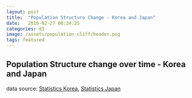 ```yaml
---
layout: post
title:  "Population Structure Change - Korea and Japan"
date:   2016-02-27 00:34:25
categories: d3
image: /assets/population_cliff/header.png
tags: featured
---
```


## Population Structure change over time - Korea and Japan
data source: <a href="http://kosis.kr/">Statistics Korea</a>, <a href="http://www.stat.go.jp/english/">Statistics Japan</a>

<script src="http://d3js.org/d3.v3.min.js"></script>
<script src="https://d3js.org/d3.v3.min.js" charset="utf-8"></script>
<style>
.title {
    font: 20px helvetica;
    fill: #404040;
    text-transform: capitalize;
  }
  .chart_label,
  .axis {
    font: 12px helvetica;
    fill: rgb(99,99,99);
  }
  .axis path,
  .axis line {
        color: red;
        fill: none;
        stroke: #000;
        stroke-width: 1px;
  }
  .left.bar,
  .legend_male {
    fill: #6b8891;
  }
  .right.bar,
  .legend_female {
    fill: #b27b88;
  }

  .legend_text {
    font: 13px helvetica;
  }

  div.years_buttons {
      display: flex;
      justify-content: space-between;
      width: 900px;
    }

    div.years_buttons div {
      font: 12px helvetica;
      padding: 3px;
      margin: 7px;
      width: 55px;
      text-align: center;
    }
    

</style>
<script type="text/javascript">
  function draw(data) {

  
    // setting the margin and space
    var margin = {top: 60, right: 30, bottom: 24, left: 30, middle: 28},
        width = 450 - margin.left - margin.right,
        height = 450 - margin.top - margin.bottom;

    var regionWidth = width/2 - margin.middle;

    var pointA = regionWidth,
        pointB = width - regionWidth;

    var formatPercent = d3.format(".0%");

    // simple two levels: 1) country 2) year

    var year_data = d3.nest()
                      .key(function(d) {return d.year;})
                      .key(function(d) {return d.country})
                      .entries(data);

    // to reverse the axes for female
    function unique(x) {
      return x.reverse().filter(function (e, i, x) {return x.indexOf(e, i+1) === -1;}).reverse();
    }

    // to make translate easier
    function translation(x,y) {
        return 'translate(' + x + ',' + y + ')';
    }


      // use the very first year data for the chart
      var countries = year_data[0].values;
    
      var i = 0;
      // plot charts for each country
      countries.forEach(function(c) {

        c.totalPopulation = d3.sum(c.values, function(d) {return d.population; });
        var percentage = function(d) {return d/ c.totalPopulation;};

        array_by_age = d3.nest()
                 .key(function(d) {return d.age_bin;})
                 .entries(c.values)

        // find the max x value to set the scale of the plots
        c.maxValue = Math.max(
          d3.max(array_by_age, function(d) {
            var male_val = d.values.filter(function(e) {return e.sex === 'male'})[0].population;
            return percentage(male_val);
          }),
          d3.max(array_by_age, function(d) {
            var female_val = d.values.filter(function(e) {return e.sex === 'female'})[0].population;
            return percentage(female_val);
          }) 
        );

        // set svg
        var svg = d3.select("div.chart").append('svg')
          .attr("class", "population_chart")
          .attr("id", c.key)
          .attr("width", width + margin.left + margin.right)
            .attr("height", height + margin.top + margin.bottom)
            .append("g")
              .attr("transform", "translate(" + margin.left + "," + margin.top + ")");

        // add titles
        svg.append("text")
           .attr("class", "title")
           .attr("x", width / 2)
           .attr("y", 0 - (margin.top / 3))
           .attr("text-anchor", "middle")
           .text(function(d) {
             return c.key + "-" + c.values[0].year;
           });

        // draw legend
        if (c.key == 'korea') {

          svg.append("rect")
             .attr("class", "legend_male")
             .attr("x", 0)
             .attr("y", 0)
             .attr("width", 15)
             .attr("height", 15);

          svg.append("rect")
             .attr("class", "legend_female")
             .attr("x", 0)
             .attr("y", 20)
             .attr("width", 15)
             .attr("height", 15);

          svg.append("text")
             .attr("class", "legend_text")
             .attr("x", 18)
             .attr("y", 12)
             .text("male");

          svg.append("text")
             .attr("class", "legend_text")
             .attr("x", 18)
             .attr("y", 32)
             .text("female");
        }
        
        // set xScale
        var xScale = d3.scale.linear()
           .domain([0, c.maxValue])
           .range([0, regionWidth])
           .nice();
        
        // set xScale for male
        var xScaleLeft = d3.scale.linear()
           .domain([0, c.maxValue])
           .range([regionWidth, 0]);

        // set xScale for female
        var xScaleRight = d3.scale.linear()
           .domain([0, c.maxValue])
           .range([0, regionWidth]);

        // set yScale
        var yScale = d3.scale.ordinal()
           .domain(unique(c.values.map(function(d) {return d.age_bin})))
           .rangeRoundBands([height, 0], 0.1);

        // set yAxis for male
        var yAxisLeft = d3.svg.axis()
           .scale(yScale)
           .orient('right')
           .tickSize(4,0)
           .tickPadding(margin.middle - 4);

        // set yAxis for female
        var yAxisRight = d3.svg.axis()
           .scale(yScale)
           .orient('left')
           .tickSize(4,0)
           .tickFormat('');

        // set xAxis for female
        var xAxisRight = d3.svg.axis()
           .scale(xScale)
           .orient('bottom')
           .tickFormat(d3.format('%'))
           .ticks(5);

        // set xAxis for male
        var xAxisLeft = d3.svg.axis()
           .scale(xScale.copy().range([pointA, 0]))
           .orient('bottom')
           .tickFormat(d3.format('%'))
           .ticks(5);

        var leftBarGroup = svg.append('g')
           .attr('class', 'lbg')
           .attr('transform', translation(pointA, 0) + 'scale(-1,1)');

        var rightBarGroup = svg.append('g')
           .attr('class', 'rbg')
           .attr('transform', translation(pointB, 0));

        // left y axis group
        svg.append('g')
           .attr('class', 'axis y left')
           .attr('transform', translation(pointA, 0))
           .call(yAxisLeft)
           .selectAll('text')
           .style('text-anchor', 'middle');

        // right y axis group
        svg.append('g')
           .attr('class', 'axis y right')
           .attr('transform', translation(pointB, 0))
           .call(yAxisRight);

        // left x axis group
        svg.append('g')
           .attr('class', 'axis x left')
           .attr('transform', translation(0, height))
           .call(xAxisLeft);

        // right x axis group
        svg.append('g')
          .attr('class', 'axis x right')
          .attr('transform', translation(pointB, height))
          .call(xAxisRight);

        // data that contains 0 for nice animation when the page starts
        var null_data = [{
            "group": "0-4",
            "male": 0,
            "female": 0
          }, {
            "group": "5-9",
            "male": 0,
            "female": 0

          }, {
            "group": "10-14",
            "male": 0,
            "female": 0
          }, {
            "group": "15-19",
            "male": 0,
            "female": 0
         }, {
            "group": "20-24",
            "male": 0,
            "female": 0
         }, {
            "group": "25-29",
            "male": 0,
            "female": 0
         }, {
            "group": "30-34",
            "male": 0,
            "female": 0
         }, {
            "group": "35-39",
            "male": 0,
            "female": 0
         }, {
            "group": "40-44",
            "male": 0,
            "female": 0
          }, {
            "group": "45-49",
            "male": 0,
            "female": 0
          }, {
            "group": "50-54",
            "male": 0,
            "female": 0
          }, {
            "group": "55-59",
            "male": 0,
            "female": 0
          }, {
            "group": "60-64",
            "male": 0,
            "female": 0
          }, {
            "group": "65-69",
            "male": 0,
            "female": 0
          }, {
            "group": "70-74",
            "male": 0,
            "female": 0
          }, {
            "group": "75-79",
            "male": 0,
            "female": 0
          }, {
            "group": "80-84",
            "male": 0,
            "female": 0
           }, {
            "group": "85+",
            "male": 0,
            "female": 0
           }];

        // initiate the leftBarGroup
        leftBarGroup.selectAll('.bar.left')
          .data(null_data)
          .enter().append('rect')
            .attr('class', 'bar left')
            .attr('x', 0)
            .attr('y', function(d) { return yScale(d.group); })
            .attr('width', function(d) { return xScale(percentage(d.male)); })
            .attr('height', yScale.rangeBand());

        // initiate the rightBarGroup
        rightBarGroup.selectAll('.bar.right')
          .data(null_data)
          .enter().append('rect')
            .attr('class', 'bar right')
            .attr('x', 0)
            .attr('y', function(d) { return yScale(d.group); })
            .attr('width', function(d) { return xScale(percentage(d.female)); })
            .attr('height', yScale.rangeBand());

        
        var c_data = d3.nest().key(function(d){return d.sex}).entries(c.values);
        var male_data = c_data[0].values;
        var female_data = c_data[1].values;

        // update the data for male
        leftBarGroup.selectAll('.bar.left')
          .data(male_data)
          .transition()
          .duration(1000)
          .attr('width', function(d) {
            return xScale(percentage(d.population)); })
          .attr('height', yScale.rangeBand());
        
        // update the data for female
        rightBarGroup.selectAll('.bar.right')
          .data(female_data)
          .transition()
          .duration(1000)
          .attr('width', function(d) { return xScale(percentage(d.population)); })
          .attr('height', yScale.rangeBand());

          // to the next year group
          i += 1;


      });

      
    // update function
    // bring new year_data
    // find new max value for axis scaling
    // reset axes and update data
    function update(year_idx) {

      var countries = year_data[year_idx].values;

      countries.forEach(function(c) {

        var target_country = c.key;

        c.totalPopulation = d3.sum(c.values, function(d) {return d.population; });
        var percentage = function(d) {return d/ c.totalPopulation;};

        array_by_age = d3.nest()
                 .key(function(d) {return d.age_bin;})
                 // .key(function(d) {return d.sex})
                 .entries(c.values)

        c.maxValue = Math.max(
          d3.max(array_by_age, function(d) {
            var male_val = d.values.filter(function(e) {return e.sex === 'male'})[0].population;
            return percentage(male_val);
          }),
          d3.max(array_by_age, function(d) {
            var female_val = d.values.filter(function(e) {return e.sex === 'female'})[0].population;
            return percentage(female_val);
          }) 
        );

        var xScale = d3.scale.linear()
        .domain([0, c.maxValue])
        .range([0, regionWidth])
        .nice();

        var yScale = d3.scale.ordinal()
           .domain(unique(c.values.map(function(d) {return d.age_bin})))
           .rangeRoundBands([height, 0], 0.1);

        var xAxisRight = d3.svg.axis()
           .scale(xScale)
           .orient('bottom')
           .tickFormat(d3.format('%'))
           .ticks(5);

        var xAxisLeft = d3.svg.axis()
           .scale(xScale.copy().range([pointA, 0]))
           .orient('bottom')
           .tickFormat(d3.format('%'))
           .ticks(5);

        var n_svg = d3.select("svg#" +c.key)
          .data([c.values])
      
        n_svg.select(".title")
        .transition()
        .duration(1000)
        .text(function(c) {
          return c[0].country + "-" + c[0].year
           });



        n_svg.selectAll('.axis.x.left')
          .transition()
          .duration(1000)
          .call(xAxisLeft);

        n_svg.selectAll('.axis.x.right')
          .transition()
          .duration(1000)
          .call(xAxisRight);


        var c_data = d3.nest().key(function(d){return d.sex}).entries(c.values);
        var male_data = c_data[0].values;
        var female_data = c_data[1].values;


        n_svg.select(".lbg").selectAll('rect.bar.left')
          .data(male_data)
          .transition()
          .duration(1000)
          .attr('width', function(d) { return xScale(percentage(d.population)); })
          .attr('height', yScale.rangeBand());

        n_svg.select(".rbg").selectAll('rect.bar.right')
          .data(female_data)
          .transition()
          .duration(1000)
          .attr('width', function(d) { return xScale(percentage(d.population)); })
          .attr('height', yScale.rangeBand());

      });


    }

    var years = [];

    var year_idx = 1;

    year_data.forEach(function(y) {
      years.push(y.key)
    })

    var year_interval = setInterval(function() {
          update([year_idx]);

          year_idx++;
      
          // if the year index exceeds the data length,
          // stop the interval
          if(year_idx >= years.length ) {

            clearInterval(year_interval);

           var buttons = d3.select("div.chart")
                .append("div")
                      .attr("class", "years_buttons")
                      .selectAll("div")
                      .data(years)
                      .enter()
                      .append("div")
                      .text(function(d) {
                          return d;
                      });

              buttons.on("click", function(d) {
                d3.select(".years_buttons")
                  .selectAll("div")
                  .transition()
                  .duration(500)
                  .style("color", "black")
                  .style("background", "white");

                d3.select(this)
                  .transition()
                  .duration(500)
                  .style("background", "black")
                  .style("color", "white");
                update(years.indexOf(d))
              })
         
          } else {
            // auto-update debugging
            // console.log("it's okay")
          }}, 1000);
  }  
</script>

<div class="chart"></div>
<script type="text/javascript">
  d3.csv("/assets/population_cliff/population.csv", function(d){
      d.population = +d.population;
      return d;
    }, draw);
</script>
<br>
